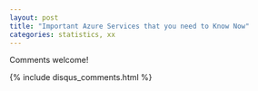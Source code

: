 ```yaml
---
layout: post
title: "Important Azure Services that you need to Know Now"
categories: statistics, xx
---
```

 

Comments welcome!

{% include disqus_comments.html %}
